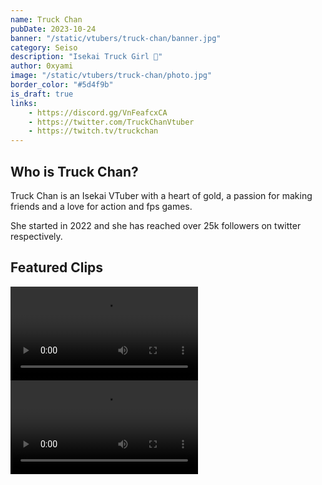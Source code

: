 ```yaml
---
name: Truck Chan
pubDate: 2023-10-24
banner: "/static/vtubers/truck-chan/banner.jpg"
category: Seiso
description: "Isekai Truck Girl 🚚"
author: 0xyami
image: "/static/vtubers/truck-chan/photo.jpg"
border_color: "#5d4f9b"
is_draft: true
links: 
    - https://discord.gg/VnFeafcxCA
    - https://twitter.com/TruckChanVtuber
    - https://twitch.tv/truckchan
---
```



## Who is Truck Chan?

Truck Chan is an Isekai VTuber with a heart of gold, a passion for making friends and a love for action and fps games.

She started in 2022 and she has reached over 25k followers on twitter respectively.

## Featured Clips

<video controls>
  <source src="/vtubers/truckchan/clips/AT-cm MHjpGtosO1Ozi6xzDbJZWg.mp4" type="video/mp4" />
</video>

<video controls>
  <source src="/vtubers/truckchan/clips/AT-cm WObpRu1A0Fg4aHppL1ZgSw.mp4" type="video/mp4" />
</video>
